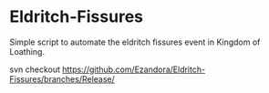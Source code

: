# Eldritch-Fissures
Simple script to automate the eldritch fissures event in Kingdom of Loathing.

svn checkout https://github.com/Ezandora/Eldritch-Fissures/branches/Release/